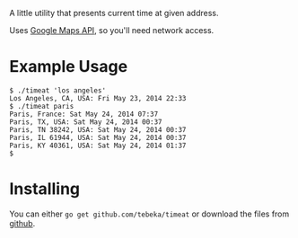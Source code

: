 A little utility that presents current time at given address.

Uses [Google Maps API][maps], so you'll need network access.

[maps]: https://developers.google.com/maps/documentation/timezone

# Example Usage

    $ ./timeat 'los angeles'
    Los Angeles, CA, USA: Fri May 23, 2014 22:33
    $ ./timeat paris
    Paris, France: Sat May 24, 2014 07:37
    Paris, TX, USA: Sat May 24, 2014 00:37
    Paris, TN 38242, USA: Sat May 24, 2014 00:37
    Paris, IL 61944, USA: Sat May 24, 2014 00:37
    Paris, KY 40361, USA: Sat May 24, 2014 01:37
    $

# Installing

You can either `go get github.com/tebeka/timeat` or download the files from
[github][gh].

[gh]: https://github.com/tebeka/timeat/downloads
